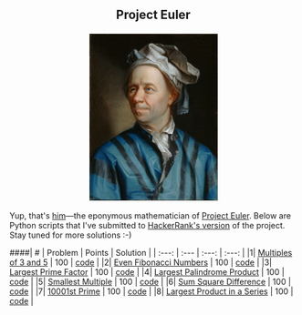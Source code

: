 ## <p align="center">Project Euler</p>

<p align="center"><img src="Leonhard_Euler.jpg" width="225"></p>

Yup, that's [him](https://en.wikipedia.org/wiki/Leonhard_Euler)&mdash;the eponymous mathematician of [Project Euler](https://projecteuler.net). Below are Python scripts that I've submitted to [HackerRank's version](https://www.hackerrank.com/contests/projecteuler/challenges) of the project. Stay tuned for more solutions :-)

####| # | Problem | Points | Solution |
| :---:  | :---  | :---:  | :---:  |
|1| [Multiples of 3 and 5](https://www.hackerrank.com/contests/projecteuler/challenges/euler001) | 100 | [code](/solutions/001_multiples_of_3_and_5.py) |
|2| [Even Fibonacci Numbers](https://www.hackerrank.com/contests/projecteuler/challenges/euler002) | 100 | [code](/solutions/002_even_fibonacci_numbers.py) |
|3| [Largest Prime Factor](https://www.hackerrank.com/contests/projecteuler/challenges/euler003) | 100 | [code](/solutions/003_largest_prime_factor.py) |
|4| [Largest Palindrome Product](https://www.hackerrank.com/contests/projecteuler/challenges/euler004) | 100 | [code](/solutions/004_largest_palindrome_product.py) |
|5| [Smallest Multiple](https://www.hackerrank.com/contests/projecteuler/challenges/euler005) | 100 | [code](/solutions/005_smallest_multiple.py) |
|6| [Sum Square Difference](https://www.hackerrank.com/contests/projecteuler/challenges/euler006) | 100 | [code](/solutions/006_sum_square_difference.py) |
|7| [10001st Prime](https://www.hackerrank.com/contests/projecteuler/challenges/euler007) | 100 | [code](/solutions/007_10001st_prime.py) |
|8| [Largest Product in a Series](https://www.hackerrank.com/contests/projecteuler/challenges/euler008) | 100 | [code](/solutions/008_largest_product_in_a_series.py) |
